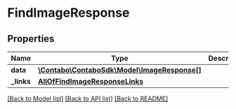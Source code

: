# FindImageResponse

## Properties
Name | Type | Description | Notes
------------ | ------------- | ------------- | -------------
**data** | [**\Contabo\ContaboSdk\Model\ImageResponse[]**](ImageResponse.md) |  | 
**_links** | [**AllOfFindImageResponseLinks**](AllOfFindImageResponseLinks.md) |  | 

[[Back to Model list]](../../README.md#documentation-for-models) [[Back to API list]](../../README.md#documentation-for-api-endpoints) [[Back to README]](../../README.md)

